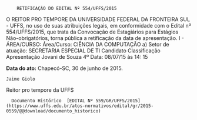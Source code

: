        RETIFICAÇÃO DO EDITAL Nº 554/UFFS/2015  

O REITOR PRO TEMPORE DA UNIVERSIDADE FEDERAL DA FRONTEIRA SUL - UFFS, no uso de suas atribuições legais, em conformidade com o Edital nº 554/UFFS/2015, que trata da Convocação de Estagiários para Estágios Não-obrigatórios, torna pública a retificação da data de apresentação. I - ÁREA/CURSO: Área/Curso: CIÊNCIA DA COMPUTAÇÃO a) Setor de atuação: SECRETARIA ESPECIAL DE TI Candidato Classificação Apresentação Jovani de Souza 4º Data: 08/07/15 às 14: 15

   **Data do ato:** Chapecó-SC, 30 de junho de 2015.   
 

    Jaime Giolo   
 Reitor pro tempore da UFFS 

      Documento Histórico  [EDITAL Nº 559/GR/UFFS/2015](https://www.uffs.edu.br/atos-normativos/edital/gr/2015-0559/@@download/documento_historico)     
      